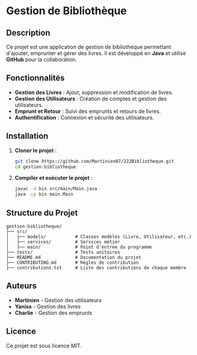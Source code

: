 # Gestion de Bibliothèque

## Description
Ce projet est une application de gestion de bibliothèque permettant d'ajouter, emprunter et gérer des livres. Il est développé en **Java** et utilise **GitHub** pour la collaboration.

## Fonctionnalités
-  **Gestion des Livres** : Ajout, suppression et modification de livres.
- **Gestion des Utilisateurs** : Création de comptes et gestion des utilisateurs.
- **Emprunt et Retour** : Suivi des emprunts et retours de livres.
- **Authentification** : Connexion et sécurité des utilisateurs.

## Installation
1. **Cloner le projet** :
   ```bash
   git clone https://github.com/Martinien07/222Bibliotheque.git
   cd gestion-bibliotheque
   ```
2. **Compiler et exécuter le projet** :
   ```bash
   javac -d bin src/main/Main.java
   java -cp bin main.Main
   ```

## Structure du Projet
```
gestion-bibliotheque/
├── src/
│   ├── models/           # Classes modèles (Livre, Utilisateur, etc.)
│   ├── services/         # Services métier
│   ├── main/             # Point d'entrée du programme
├── tests/                # Tests unitaires
├── README.md             # Documentation du projet
├── CONTRIBUTING.md       # Règles de contribution
├── contributions.txt     # Liste des contributions de chaque membre
```

## Auteurs
- **Martinien** - Gestion des utilisateurs
- **Yaniss** - Gestion des livres
- **Charlie** - Gestion des emprunts

## Licence
Ce projet est sous licence MIT.
